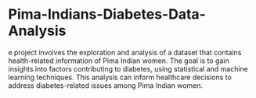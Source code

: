 # Pima-Indians-Diabetes-Data-Analysis
e project involves the exploration and analysis of a dataset that contains health-related information of Pima Indian women. The goal is to gain insights into factors contributing to diabetes, using statistical and machine learning techniques. This analysis can inform healthcare decisions to address diabetes-related issues among Pima Indian women.
